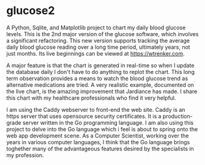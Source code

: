 # glucose2

A Python, Sqlite, and Matplotlib project to chart my daily blood glucose levels. This is the 2nd major version of the glucose software, which involves a significant refactoring. This new version supports tracking the average daily blood glucose reading over a long time period, ultimately years, not just months. Its live beginnings can be viewed at https://wtrenker.com.

A major feature is that the chart is generated in real-time so when I update the database daily I don't have to do anything to replot the chart. This long term observation provides a means to watch the blood glucose trend as alternative medications are tried. A very realistic example, documented on the live chart, is the amazing improvement that Jardiance has made. I share this chart with my healthcare professionals who find it very helpful.

I am using the Caddy webserver to front-end the web site. Caddy is an https server that uses opensource security certificates.  It is a production-grade server written in the Go programming language. I am also using this project to delve into the Go language which i feel is about to spring onto the web app development scene. As a Computer Scientist, working over the years in various computer languages, I think that the Go language brings toghether many of the advantageous features desired by the specialists in my profession.

 

